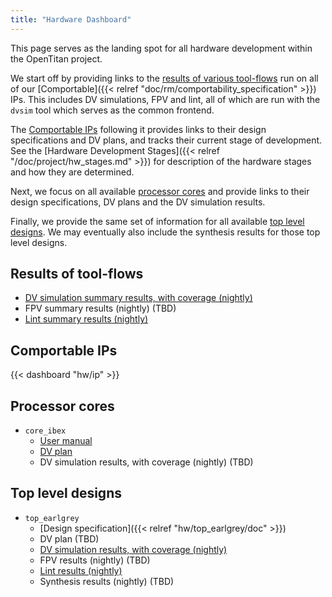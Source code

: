 ```yaml
---
title: "Hardware Dashboard"
---
```


This page serves as the landing spot for all hardware development within the OpenTitan project.

We start off by providing links to the [results of various tool-flows](#results-of-toolflows) run on all of our [Comportable]({{< relref "doc/rm/comportability_specification" >}}) IPs.
This includes DV simulations, FPV and lint, all of which are run with the `dvsim` tool which serves as the common frontend.

The [Comportable IPs](#comportable-ips) following it provides links to their design specifications and DV plans, and tracks their current stage of development.
See the [Hardware Development Stages]({{< relref "/doc/project/hw_stages.md" >}}) for description of the hardware stages and how they are determined.

Next, we focus on all available [processor cores](#processor-cores) and provide links to their design specifications, DV plans and the DV simulation results.

Finally, we provide the same set of information for all available [top level designs](#top-level-designs). We may eventually also include the synthesis results for those top level designs.


## Results of tool-flows

* [DV simulation summary results, with coverage (nightly)](https://reports.opentitan.org/hw/top_earlgrey/dv/summary.html)
* FPV summary results (nightly) (TBD)
* [Lint summary results (nightly)](https://reports.opentitan.org/hw/top_earlgrey/lint/ascentlint/summary.html)

## Comportable IPs

{{< dashboard "hw/ip" >}}

## Processor cores

* `core_ibex`
  * [User manual](https://ibex-core.readthedocs.io/en/latest)
  * [DV plan](https://ibex-core.readthedocs.io/en/latest/verification.html)
  * DV simulation results, with coverage (nightly) (TBD)

## Top level designs

* `top_earlgrey`
  * [Design specification]({{< relref "hw/top_earlgrey/doc" >}})
  * DV plan (TBD)
  * [DV simulation results, with coverage (nightly)](https://reports.opentitan.org/hw/top_earlgrey/dv/latest/results.html)
  * FPV results (nightly) (TBD)
  * [Lint results (nightly)](https://reports.opentitan.org/hw/top_earlgrey/lint/latest/results.html)
  * Synthesis results (nightly) (TBD)
